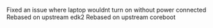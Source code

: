 Fixed an issue where laptop wouldnt turn on without power connected
Rebased on upstream edk2
Rebased on upstream coreboot
